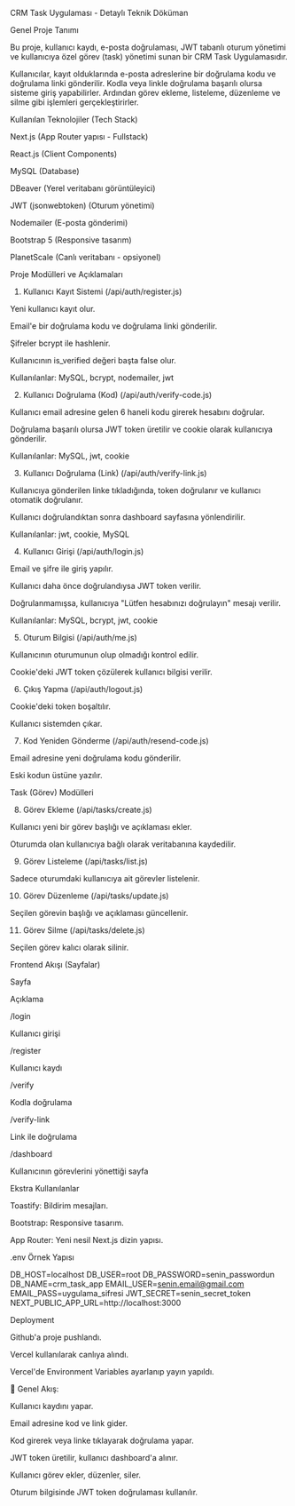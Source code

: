 CRM Task Uygulaması - Detaylı Teknik Döküman

Genel Proje Tanımı

Bu proje, kullanıcı kaydı, e-posta doğrulaması, JWT tabanlı oturum yönetimi ve kullanıcıya özel görev (task) yönetimi sunan bir CRM Task Uygulamasıdır.

Kullanıcılar, kayıt olduklarında e-posta adreslerine bir doğrulama kodu ve doğrulama linki gönderilir. Kodla veya linkle doğrulama başarılı olursa sisteme giriş yapabilirler. Ardından görev ekleme, listeleme, düzenleme ve silme gibi işlemleri gerçekleştirirler.

Kullanılan Teknolojiler (Tech Stack)

Next.js (App Router yapısı - Fullstack)

React.js (Client Components)

MySQL (Database)

DBeaver (Yerel veritabanı görüntüleyici)

JWT (jsonwebtoken) (Oturum yönetimi)

Nodemailer (E-posta gönderimi)

Bootstrap 5 (Responsive tasarım)

PlanetScale (Canlı veritabanı - opsiyonel)

Proje Modülleri ve Açıklamaları

1. Kullanıcı Kayıt Sistemi (/api/auth/register.js)

Yeni kullanıcı kayıt olur.

Email'e bir doğrulama kodu ve doğrulama linki gönderilir.

Şifreler bcrypt ile hashlenir.

Kullanıcının is_verified değeri başta false olur.

Kullanılanlar: MySQL, bcrypt, nodemailer, jwt

2. Kullanıcı Doğrulama (Kod) (/api/auth/verify-code.js)

Kullanıcı email adresine gelen 6 haneli kodu girerek hesabını doğrular.

Doğrulama başarılı olursa JWT token üretilir ve cookie olarak kullanıcıya gönderilir.

Kullanılanlar: MySQL, jwt, cookie

3. Kullanıcı Doğrulama (Link) (/api/auth/verify-link.js)

Kullanıcıya gönderilen linke tıkladığında, token doğrulanır ve kullanıcı otomatik doğrulanır.

Kullanıcı doğrulandıktan sonra dashboard sayfasına yönlendirilir.

Kullanılanlar: jwt, cookie, MySQL

4. Kullanıcı Girişi (/api/auth/login.js)

Email ve şifre ile giriş yapılır.

Kullanıcı daha önce doğrulandıysa JWT token verilir.

Doğrulanmamışsa, kullanıcıya "Lütfen hesabınızı doğrulayın" mesajı verilir.

Kullanılanlar: MySQL, bcrypt, jwt, cookie

5. Oturum Bilgisi (/api/auth/me.js)

Kullanıcının oturumunun olup olmadığı kontrol edilir.

Cookie'deki JWT token çözülerek kullanıcı bilgisi verilir.

6. Çıkış Yapma (/api/auth/logout.js)

Cookie'deki token boşaltılır.

Kullanıcı sistemden çıkar.

7. Kod Yeniden Gönderme (/api/auth/resend-code.js)

Email adresine yeni doğrulama kodu gönderilir.

Eski kodun üstüne yazılır.

Task (Görev) Modülleri

8. Görev Ekleme (/api/tasks/create.js)

Kullanıcı yeni bir görev başlığı ve açıklaması ekler.

Oturumda olan kullanıcıya bağlı olarak veritabanına kaydedilir.

9. Görev Listeleme (/api/tasks/list.js)

Sadece oturumdaki kullanıcıya ait görevler listelenir.

10. Görev Düzenleme (/api/tasks/update.js)

Seçilen görevin başlığı ve açıklaması güncellenir.

11. Görev Silme (/api/tasks/delete.js)

Seçilen görev kalıcı olarak silinir.

Frontend Akışı (Sayfalar)

Sayfa

Açıklama

/login

Kullanıcı girişi

/register

Kullanıcı kaydı

/verify

Kodla doğrulama

/verify-link

Link ile doğrulama

/dashboard

Kullanıcının görevlerini yönettiği sayfa

Ekstra Kullanılanlar

Toastify: Bildirim mesajları.

Bootstrap: Responsive tasarım.

App Router: Yeni nesil Next.js dizin yapısı.

.env Örnek Yapısı

DB_HOST=localhost
DB_USER=root
DB_PASSWORD=senin_passwordun
DB_NAME=crm_task_app
EMAIL_USER=senin.email@gmail.com
EMAIL_PASS=uygulama_sifresi
JWT_SECRET=senin_secret_token
NEXT_PUBLIC_APP_URL=http://localhost:3000

Deployment

Github'a proje pushlandı.

Vercel kullanılarak canlıya alındı.

Vercel'de Environment Variables ayarlanıp yayın yapıldı.

🔗 Genel Akış:

Kullanıcı kaydını yapar.

Email adresine kod ve link gider.

Kod girerek veya linke tıklayarak doğrulama yapar.

JWT token üretilir, kullanıcı dashboard'a alınır.

Kullanıcı görev ekler, düzenler, siler.

Oturum bilgisinde JWT token doğrulaması kullanılır.
